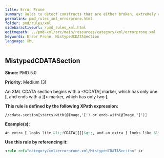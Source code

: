 ```yaml
---
title: Error Prone
summary: Rules to detect constructs that are either broken, extremely confusing or prone to runtime errors.
permalink: pmd_rules_xml_errorprone.html
folder: pmd/rules/xml
sidebaractiveurl: /pmd_rules_xml.html
editmepath: ../pmd-xml/src/main/resources/category/xml/errorprone.xml
keywords: Error Prone, MistypedCDATASection
language: XML
---
```

## MistypedCDATASection

**Since:** PMD 5.0

**Priority:** Medium (3)

An XML CDATA section begins with a <!CDATA[ marker, which has only one [, and ends with a ]]> marker, which has only two ].

**This rule is defined by the following XPath expression:**
``` xpath
//cdata-section[starts-with(@Image,'[') or ends-with(@Image,']')]
```

**Example(s):**

``` xml
An extra [ looks like &lt;!CDATA[[]]&gt;, and an extra ] looks like &lt;!CDATA[]]]&gt;.
```

**Use this rule by referencing it:**
``` xml
<rule ref="category/xml/errorprone.xml/MistypedCDATASection" />
```


